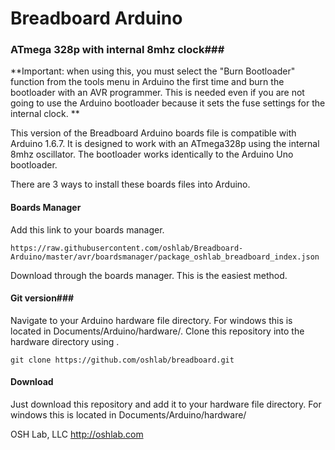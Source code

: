 # Breadboard Arduino
### ATmega 328p with internal 8mhz clock###

**Important: when using this, you must select the "Burn Bootloader" function from the tools menu in Arduino the first time and burn the bootloader with an AVR programmer. This is needed even if you are not going to use the Arduino bootloader because it sets the fuse settings for the internal clock. **

This version of the Breadboard Arduino boards file is compatible with Arduino 1.6.7. It is designed to work with an ATmega328p using the internal 8mhz oscillator. The bootloader works identically to the Arduino Uno bootloader.

There are 3 ways to install these boards files into Arduino.


#### Boards Manager ####

Add this link to your boards manager. 

```
https://raw.githubusercontent.com/oshlab/Breadboard-Arduino/master/avr/boardsmanager/package_oshlab_breadboard_index.json
```
Download through the boards manager. This is the easiest method.

#### Git version###
Navigate to your Arduino hardware file directory. For windows this is located in Documents/Arduino/hardware/. Clone this repository into the hardware directory using .

```
git clone https://github.com/oshlab/breadboard.git
```

#### Download ####
Just download this repository and add it to your hardware file directory. For windows this is located in Documents/Arduino/hardware/



OSH Lab, LLC
http://oshlab.com


